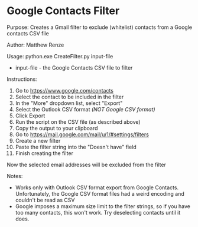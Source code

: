 # Google Contacts Filter

Purpose: Creates a Gmail filter to exclude (whitelist) contacts from a Google contacts CSV file

Author: Matthew Renze

Usage: python.exe CreateFilter.py input-file
  - input-file - the Google Contacts CSV file to filter

Instructions:
1.  Go to https://www.google.com/contacts
2.  Select the contact to be included in the filter
3.  In the "More" dropdown list, select "Export"
4.  Select the Outlook CSV format *(NOT Google CSV format)*
5.  Click Export
6.  Run the script on the CSV file (as described above)
7.  Copy the output to your clipboard
8.  Go to https://mail.google.com/mail/u/1/#settings/filters
9.  Create a new filter
10. Paste the filter string into the "Doesn't have" field
11. Finish creating the filter

Now the selected email addresses will be excluded from the filter

Notes: 
 - Works only with Outlook CSV format export from Google Contacts. Unfortunately, the Google CSV format files had a weird encoding and couldn't be read as CSV
 - Google imposes a maximum size limit to the filter strings, so if you have too many contacts, this won't work. Try deselecting contacts until it does.
